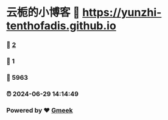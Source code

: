 # 云栀的小博客 :link: https://yunzhi-tenthofadis.github.io 
### :page_facing_up: [2](https://yunzhi-tenthofadis.github.io/tag.html) 
### :speech_balloon: 1 
### :hibiscus: 5963 
### :alarm_clock: 2024-06-29 14:14:49 
### Powered by :heart: [Gmeek](https://github.com/Meekdai/Gmeek)
